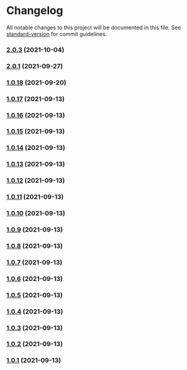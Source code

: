 # Changelog

All notable changes to this project will be documented in this file. See [standard-version](https://github.com/conventional-changelog/standard-version) for commit guidelines.

### [2.0.3](https://github.com/rickstaa/panda-gazebo/compare/v2.0.2...v2.0.3) (2021-10-04)

### [2.0.1](https://github.com/rickstaa/panda-gazebo/compare/v2.0.0...v2.0.1) (2021-09-27)

### [1.0.18](https://github.com/rickstaa/panda-gazebo/compare/v1.0.17...v1.0.18) (2021-09-20)

### [1.0.17](https://github.com/rickstaa/panda-gazebo/compare/v1.0.16...v1.0.17) (2021-09-13)

### [1.0.16](https://github.com/rickstaa/panda-gazebo/compare/v1.0.15...v1.0.16) (2021-09-13)

### [1.0.15](https://github.com/rickstaa/panda-gazebo/compare/v1.0.14...v1.0.15) (2021-09-13)

### [1.0.14](https://github.com/rickstaa/panda-gazebo/compare/v1.0.13...v1.0.14) (2021-09-13)

### [1.0.13](https://github.com/rickstaa/panda-gazebo/compare/v1.0.12...v1.0.13) (2021-09-13)

### [1.0.12](https://github.com/rickstaa/panda-gazebo/compare/v1.0.11...v1.0.12) (2021-09-13)

### [1.0.11](https://github.com/rickstaa/panda-gazebo/compare/v1.0.10...v1.0.11) (2021-09-13)

### [1.0.10](https://github.com/rickstaa/panda-gazebo/compare/v1.0.9...v1.0.10) (2021-09-13)

### [1.0.9](https://github.com/rickstaa/panda-gazebo/compare/v1.0.8...v1.0.9) (2021-09-13)

### [1.0.8](https://github.com/rickstaa/panda-gazebo/compare/v1.0.7...v1.0.8) (2021-09-13)

### [1.0.7](https://github.com/rickstaa/panda-gazebo/compare/v1.0.6...v1.0.7) (2021-09-13)

### [1.0.6](https://github.com/rickstaa/panda-gazebo/compare/v1.0.5...v1.0.6) (2021-09-13)

### [1.0.5](https://github.com/rickstaa/panda-gazebo/compare/v1.0.4...v1.0.5) (2021-09-13)

### [1.0.4](https://github.com/rickstaa/panda-gazebo/compare/v1.0.3...v1.0.4) (2021-09-13)

### [1.0.3](https://github.com/rickstaa/panda-gazebo/compare/v1.0.2...v1.0.3) (2021-09-13)

### [1.0.2](https://github.com/rickstaa/panda-gazebo/compare/v1.0.1...v1.0.2) (2021-09-13)

### [1.0.1](https://github.com/rickstaa/panda-gazebo/compare/v1.0.0...v1.0.1) (2021-09-13)
